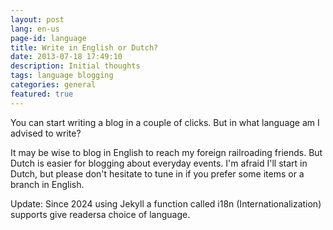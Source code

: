 ```yaml
---
layout: post
lang: en-us
page-id: language
title: Write in English or Dutch?
date: 2013-07-18 17:49:10
description: Initial thoughts
tags: language blogging
categories: general
featured: true
---
```


You can start writing a blog in a couple of clicks. But in what language am I advised to write?

It may be wise to blog in English to reach my foreign railroading friends. But Dutch is easier for blogging about everyday events. I'm afraid I'll start in Dutch, but please don't hesitate to tune in if you prefer some items or a branch in English.

Update: Since 2024 using Jekyll a function called i18n (Internationalization) supports give readersa choice of language.
